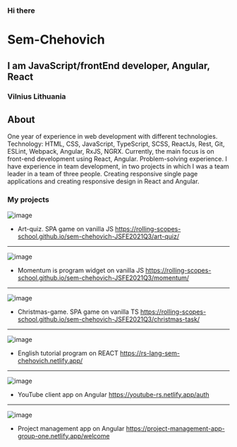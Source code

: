 ### Hi there

# Sem-Chehovich

## I am JavaScript/frontEnd developer, Angular, React

### Vilnius Lithuania

## About

One year of experience in web development with different technologies.
Technology: HTML, CSS, JavaScript, TypeScript, SCSS, ReactJs, Rest, Git, ESLint, Webpack, Angular, RxJS, NGRX.
Currently, the main focus is on front-end development using React, Angular.
Problem-solving experience.
I have experience in team development, in two projects in which I was a team leader in a team of three people. Creating responsive single page applications and creating responsive design in React and Angular.

### My projects

![image](https://user-images.githubusercontent.com/83533289/186656497-7696633f-8455-401e-b1cb-c595fdc7bf4a.png)

* Art-quiz. SPA game on vanilla JS https://rolling-scopes-school.github.io/sem-chehovich-JSFE2021Q3/art-quiz/

********

![image](https://user-images.githubusercontent.com/83533289/186656862-520d8c9e-3102-411a-b315-e30987075432.png)

* Momentum is program widget on vanilla JS  https://rolling-scopes-school.github.io/sem-chehovich-JSFE2021Q3/momentum/

********

![image](https://user-images.githubusercontent.com/83533289/186657147-1ae7a1d9-22c8-46e0-b9c6-34573bcf36c9.png)

* Christmas-game. SPA game on vanilla TS https://rolling-scopes-school.github.io/sem-chehovich-JSFE2021Q3/christmas-task/

********

![image](https://user-images.githubusercontent.com/83533289/186657404-11c922d1-a0eb-4e27-8401-74e117678cf1.png)

* English tutorial program on REACT https://rs-lang-sem-chehovich.netlify.app/

********

![image](https://user-images.githubusercontent.com/83533289/186657642-802d16ff-e5ab-470f-92ee-37c6e44b1851.png)

* YouTube client app on Angular https://youtube-rs.netlify.app/auth

********

![image](https://user-images.githubusercontent.com/83533289/186657908-f29e56cc-4bab-46df-83dc-7f4e56ebe60a.png)

* Project management app on Angular https://project-management-app-group-one.netlify.app/welcome



